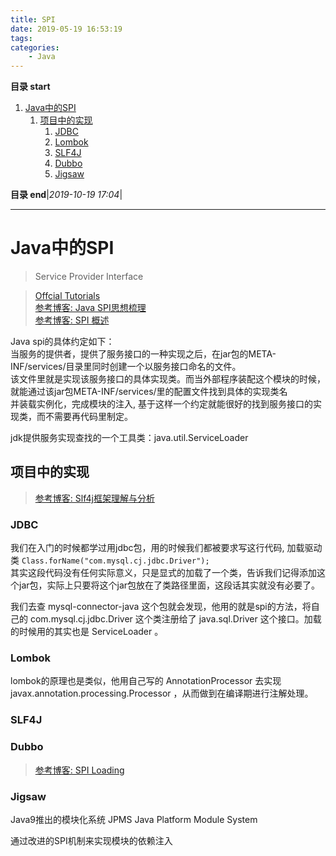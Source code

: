 ```yaml
---
title: SPI
date: 2019-05-19 16:53:19
tags: 
categories: 
    - Java
---
```


**目录 start**
 
1. [Java中的SPI](#java中的spi)
    1. [项目中的实现](#项目中的实现)
        1. [JDBC](#jdbc)
        1. [Lombok](#lombok)
        1. [SLF4J](#slf4j)
        1. [Dubbo](#dubbo)
        1. [Jigsaw](#jigsaw)

**目录 end**|_2019-10-19 17:04_|
****************************************
# Java中的SPI
> Service Provider Interface

> [Offcial Tutorials](https://docs.oracle.com/javase/tutorial/ext/basics/spi.html)  
> [参考博客: Java SPI思想梳理](https://zhuanlan.zhihu.com/p/28909673)  
> [参考博客: SPI 概述](https://zhoukaibo.com/2019/03/16/java-spi/)  


Java spi的具体约定如下：   
当服务的提供者，提供了服务接口的一种实现之后，在jar包的META-INF/services/目录里同时创建一个以服务接口命名的文件。  
该文件里就是实现该服务接口的具体实现类。而当外部程序装配这个模块的时候，就能通过该jar包META-INF/services/里的配置文件找到具体的实现类名  
并装载实例化，完成模块的注入, 基于这样一个约定就能很好的找到服务接口的实现类，而不需要再代码里制定。  

jdk提供服务实现查找的一个工具类：java.util.ServiceLoader

## 项目中的实现
> [参考博客: Slf4j框架理解与分析 ](https://blog.mythsman.com/2018/02/04/1/)  

### JDBC
我们在入门的时候都学过用jdbc包，用的时候我们都被要求写这行代码, 加载驱动类 `Class.forName("com.mysql.cj.jdbc.Driver");`  
其实这段代码没有任何实际意义，只是显式的加载了一个类，告诉我们记得添加这个jar包，实际上只要将这个jar包放在了类路径里面，这段话其实就没有必要了。  

我们去查 mysql-connector-java 这个包就会发现，他用的就是spi的方法，将自己的 com.mysql.cj.jdbc.Driver 这个类注册给了 java.sql.Driver 这个接口。加载的时候用的其实也是 ServiceLoader 。

### Lombok
lombok的原理也是类似，他用自己写的 AnnotationProcessor 去实现 javax.annotation.processing.Processor ，从而做到在编译期进行注解处理。

### SLF4J

### Dubbo
> [参考博客: SPI Loading](http://dubbo.apache.org/zh-cn/docs/dev/SPI.html)  

### Jigsaw
Java9推出的模块化系统 JPMS Java Platform Module System

通过改进的SPI机制来实现模块的依赖注入

